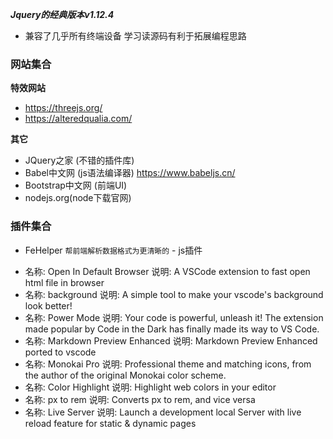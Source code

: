***Jquery的经典版本v1.12.4***
   - 兼容了几乎所有终端设备 学习读源码有利于拓展编程思路
### 网站集合
**特效网站**
   - https://threejs.org/
   - https://alteredqualia.com/

**其它**
   - JQuery之家 (不错的插件库)
   - Babel中文网 (js语法编译器) https://www.babeljs.cn/ 
   - Bootstrap中文网  (前端UI)
   - nodejs.org(node下载官网)

### 插件集合
   - FeHelper `帮前端解析数据格式为更清晰的`
    - js插件
   + 名称: Open In Default Browser
     说明: A VSCode extension to fast open html file in browser
   + 名称: background
     说明: A simple tool to make your vscode's background look better!
   + 名称: Power Mode
     说明: Your code is powerful, unleash it! The extension made popular by Code in the Dark has finally made its way to VS Code.
   + 名称: Markdown Preview Enhanced
     说明: Markdown Preview Enhanced ported to vscode
   + 名称: Monokai Pro
     说明: Professional theme and matching icons, from the author of the original Monokai color scheme.
   + 名称: Color Highlight
     说明: Highlight web colors in your editor
   + 名称: px to rem
     说明: Converts px to rem, and vice versa
   + 名称: Live Server
     说明: Launch a development local Server with live reload feature for static & dynamic pages

